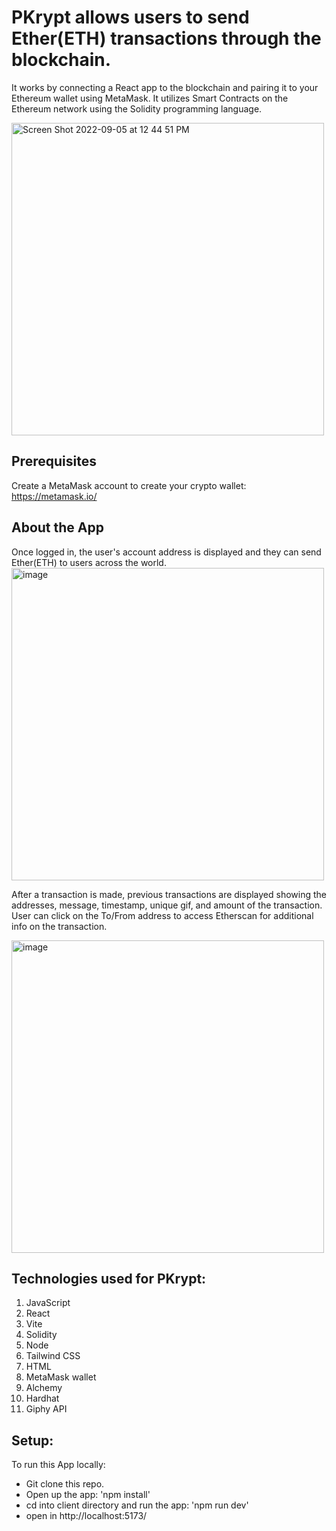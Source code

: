 # PKrypt allows users to send Ether(ETH) transactions through the blockchain.
It works by connecting a React app to the blockchain and pairing it to your Ethereum wallet using MetaMask. It utilizes Smart Contracts on the Ethereum network using the Solidity programming language. 

<img width="500" alt="Screen Shot 2022-09-05 at 12 44 51 PM" src="https://user-images.githubusercontent.com/68308236/188491189-fbf745e6-4b64-441e-a774-916dac650164.png">

## Prerequisites
Create a MetaMask account to create your crypto wallet: https://metamask.io/

## About the App
Once logged in, the user's account address is displayed and they can send Ether(ETH) to users across the world.
<img width="500" alt="image" src="https://user-images.githubusercontent.com/68308236/188491429-e68ce88b-e930-4bfc-b30d-6e362f296489.png">

After a transaction is made, previous transactions are displayed showing the addresses, message, timestamp, unique gif, and amount of the transaction. User can click on the To/From address to access Etherscan for additional info on the transaction.  

<img width="500" alt="image" src="https://user-images.githubusercontent.com/68308236/188491751-c97df8cf-98bb-4518-bc42-a9e65c5bf019.png">


## Technologies used for PKrypt:
1. JavaScript
2. React
3. Vite
4. Solidity
5. Node
6. Tailwind CSS
7. HTML
8. MetaMask wallet
9. Alchemy
10. Hardhat
11. Giphy API

## Setup:
To run this App locally:

- Git clone this repo.
- Open up the app: 'npm install'
- cd into client directory and run the app: 'npm run dev'
- open in http://localhost:5173/



